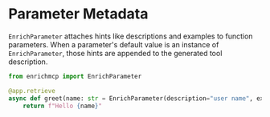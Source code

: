 # Parameter Metadata

`EnrichParameter` attaches hints like descriptions and examples to function parameters.
When a parameter's default value is an instance of `EnrichParameter`, those hints
are appended to the generated tool description.

```python
from enrichmcp import EnrichParameter

@app.retrieve
async def greet(name: str = EnrichParameter(description="user name", examples=["bob"])) -> str:
    return f"Hello {name}"
```
